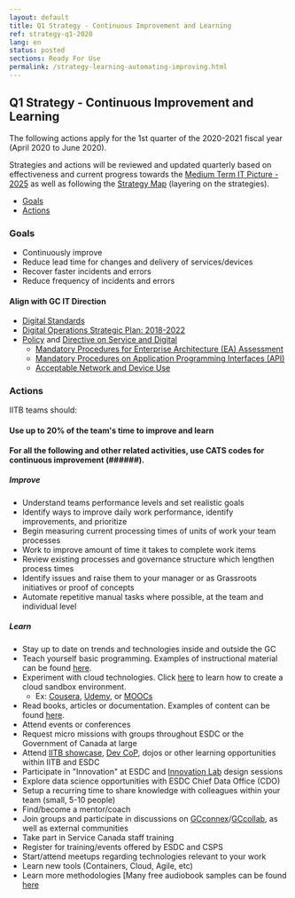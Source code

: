 ```yaml
---
layout: default
title: Q1 Strategy - Continuous Improvement and Learning
ref: strategy-q1-2020
lang: en
status: posted
sections: Ready For Use
permalink: /strategy-learning-automating-improving.html
---
```


## Q1 Strategy - Continuous Improvement and Learning

The following actions apply for the 1st quarter of the 2020-2021 fiscal year (April 2020 to June 2020).

Strategies and actions will be reviewed and updated quarterly based on effectiveness and current progress towards the [Medium Term IT Picture - 2025](https://sara-sabr.github.io/ITStrategy/it-picture-medium-term.html) as well as following the [Strategy Map](https://sara-sabr.github.io/ITStrategy/strategy-summary.html) (layering on the strategies).

- [Goals](#goals)
- [Actions](#actions)

### Goals

- Continuously improve
- Reduce lead time for changes and delivery of services/devices
- Recover faster incidents and errors
- Reduce frequency of incidents and errors

#### Align with GC IT Direction

- [Digital Standards](https://www.canada.ca/en/government/system/digital-government/government-canada-digital-standards.html)
- [Digital Operations Strategic Plan: 2018-2022](https://www.canada.ca/en/government/system/digital-government/digital-operations-strategic-plan-2018-2022.html)
- [Policy](https://www.tbs-sct.gc.ca/pol/doc-eng.aspx?id=32603) and [Directive on Service and Digital](https://www.tbs-sct.gc.ca/pol/doc-eng.aspx?id=32601)
  - [Mandatory Procedures for Enterprise Architecture (EA) Assessment](https://www.tbs-sct.gc.ca/pol/doc-eng.aspx?id=32602)
  - [Mandatory Procedures on Application Programming Interfaces (API)](https://www.tbs-sct.gc.ca/pol/doc-eng.aspx?id=32604)
  - [Acceptable Network and Device Use](https://www.tbs-sct.gc.ca/pol/doc-eng.aspx?id=32605)

### Actions

IITB teams should:

#### Use up to 20% of the team's time to improve and learn

**For all the following and other related activities, use CATS codes for continuous improvement (######).**

##### Improve

- Understand teams performance levels and set realistic goals
- Identify ways to improve daily work performance, identify improvements, and prioritize
- Begin measuring current processing times of units of work your team processes
- Work to improve amount of time it takes to complete work items
- Review existing processes and governance structure which lengthen process times
- Identify issues and raise them to your manager or as Grassroots initiatives or proof of concepts
- Automate repetitive manual tasks where possible, at the team and individual level

##### Learn

- Stay up to date on trends and technologies inside and outside the GC
- Teach yourself basic programming. Examples of instructional material can be found [here](#Learn).
- Experiment with cloud technologies. Click [here](#Learn) to learn how to create a cloud sandbox environment.
  - Ex: [Cousera](https://www.coursera.org/), [Udemy](https://www.udemy.com/), or [MOOCs](https://www.mooc-list.com/)
- Read books, articles or documentation. Examples of content can be found [here](https://sara-sabr.github.io/ITStrategy/references-en.html).
- Attend events or conferences
- Request micro missions with groups throughout ESDC or the Government of Canada at large
- Attend [IITB showcase](#Learn), [Dev CoP](#Learn), dojos or other learning opportunities within IITB and ESDC
- Participate in "Innovation" at ESDC and [Innovation Lab](#Learn) design sessions
- Explore data science opportunities with ESDC Chief Data Office (CDO)
- Setup a recurring time to share knowledge with colleagues within your team (small, 5-10 people)
- Find/become a mentor/coach
- Join groups and participate in discussions on [GCconnex](#Learn)/[GCcollab](#Learn), as well as external communities
- Take part in Service Canada staff training
- Register for training/events offered by ESDC and CSPS
- Start/attend meetups regarding technologies relevant to your work
- Learn new tools (Containers, Cloud, Agile, etc)
- Learn more methodologies [Many free audiobook samples can be found [here](https://itrevolution.com/)
